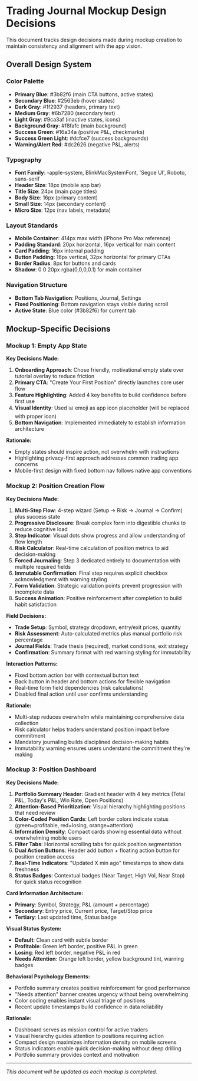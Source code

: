 # Trading Journal Mockup Design Decisions

This document tracks design decisions made during mockup creation to maintain consistency and alignment with the app vision.

## Overall Design System

### Color Palette
- **Primary Blue**: #3b82f6 (main CTA buttons, active states)
- **Secondary Blue**: #2563eb (hover states)
- **Dark Gray**: #1f2937 (headers, primary text)
- **Medium Gray**: #6b7280 (secondary text)
- **Light Gray**: #9ca3af (inactive states, icons)
- **Background Gray**: #f8fafc (main background)
- **Success Green**: #16a34a (positive P&L, checkmarks)
- **Success Green Light**: #dcfce7 (success backgrounds)
- **Warning/Alert Red**: #dc2626 (negative P&L, alerts)

### Typography
- **Font Family**: -apple-system, BlinkMacSystemFont, 'Segoe UI', Roboto, sans-serif
- **Header Size**: 18px (mobile app bar)
- **Title Size**: 24px (main page titles)
- **Body Size**: 16px (primary content)
- **Small Size**: 14px (secondary content)
- **Micro Size**: 12px (nav labels, metadata)

### Layout Standards
- **Mobile Container**: 414px max width (iPhone Pro Max reference)
- **Padding Standard**: 20px horizontal, 16px vertical for main content
- **Card Padding**: 16px internal padding
- **Button Padding**: 16px vertical, 32px horizontal for primary CTAs
- **Border Radius**: 8px for buttons and cards
- **Shadow**: 0 0 20px rgba(0,0,0,0.1) for main container

### Navigation Structure
- **Bottom Tab Navigation**: Positions, Journal, Settings
- **Fixed Positioning**: Bottom navigation stays visible during scroll
- **Active State**: Blue color (#3b82f6) for current tab

## Mockup-Specific Decisions

### Mockup 1: Empty App State

**Key Decisions Made:**
1. **Onboarding Approach**: Chose friendly, motivational empty state over tutorial overlay to reduce friction
2. **Primary CTA**: "Create Your First Position" directly launches core user flow
3. **Feature Highlighting**: Added 4 key benefits to build confidence before first use
4. **Visual Identity**: Used 📊 emoji as app icon placeholder (will be replaced with proper icon)
5. **Bottom Navigation**: Implemented immediately to establish information architecture

**Rationale:**
- Empty states should inspire action, not overwhelm with instructions
- Highlighting privacy-first approach addresses common trading app concerns
- Mobile-first design with fixed bottom nav follows native app conventions

### Mockup 2: Position Creation Flow

**Key Decisions Made:**
1. **Multi-Step Flow**: 4-step wizard (Setup → Risk → Journal → Confirm) plus success state
2. **Progressive Disclosure**: Break complex form into digestible chunks to reduce cognitive load
3. **Step Indicator**: Visual dots show progress and allow understanding of flow length
4. **Risk Calculator**: Real-time calculation of position metrics to aid decision-making
5. **Forced Journaling**: Step 3 dedicated entirely to documentation with multiple required fields
6. **Immutable Confirmation**: Final step requires explicit checkbox acknowledgment with warning styling
7. **Form Validation**: Strategic validation points prevent progression with incomplete data
8. **Success Animation**: Positive reinforcement after completion to build habit satisfaction

**Field Decisions:**
- **Trade Setup**: Symbol, strategy dropdown, entry/exit prices, quantity
- **Risk Assessment**: Auto-calculated metrics plus manual portfolio risk percentage
- **Journal Fields**: Trade thesis (required), market conditions, exit strategy
- **Confirmation**: Summary format with red warning styling for immutability

**Interaction Patterns:**
- Fixed bottom action bar with contextual button text
- Back button in header and bottom actions for flexible navigation
- Real-time form field dependencies (risk calculations)
- Disabled final action until user confirms understanding

**Rationale:**
- Multi-step reduces overwhelm while maintaining comprehensive data collection
- Risk calculator helps traders understand position impact before commitment
- Mandatory journaling builds disciplined decision-making habits
- Immutability warning ensures users understand the commitment they're making

### Mockup 3: Position Dashboard

**Key Decisions Made:**
1. **Portfolio Summary Header**: Gradient header with 4 key metrics (Total P&L, Today's P&L, Win Rate, Open Positions)
2. **Attention-Based Prioritization**: Visual hierarchy highlighting positions that need review
3. **Color-Coded Position Cards**: Left border colors indicate status (green=profitable, red=losing, orange=attention)
4. **Information Density**: Compact cards showing essential data without overwhelming mobile users
5. **Filter Tabs**: Horizontal scrolling tabs for quick position segmentation
6. **Dual Action Buttons**: Header add button + floating action button for position creation access
7. **Real-Time Indicators**: "Updated X min ago" timestamps to show data freshness
8. **Status Badges**: Contextual badges (Near Target, High Vol, Near Stop) for quick status recognition

**Card Information Architecture:**
- **Primary**: Symbol, Strategy, P&L (amount + percentage)
- **Secondary**: Entry price, Current price, Target/Stop price
- **Tertiary**: Last updated time, Status badge

**Visual Status System:**
- **Default**: Clean card with subtle border
- **Profitable**: Green left border, positive P&L in green
- **Losing**: Red left border, negative P&L in red
- **Needs Attention**: Orange left border, yellow background tint, warning badges

**Behavioral Psychology Elements:**
- Portfolio summary creates positive reinforcement for good performance
- "Needs attention" banner creates urgency without being overwhelming
- Color coding enables instant visual triage of positions
- Recent update timestamps build confidence in data reliability

**Rationale:**
- Dashboard serves as mission control for active traders
- Visual hierarchy guides attention to positions requiring action
- Compact design maximizes information density on mobile screens
- Status indicators enable quick decision-making without deep drilling
- Portfolio summary provides context and motivation

---

*This document will be updated as each mockup is completed.*